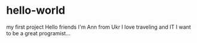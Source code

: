# hello-world
my first project
Hello friends
I'm Ann from Ukr
I love traveling and IT
I want to be a great programist...

